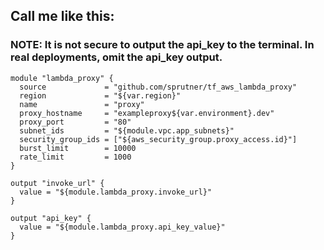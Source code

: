 ## Call me like this:

### NOTE: It is not secure to output the api_key to the terminal. In real deployments, omit the api_key output.

```hcl
module "lambda_proxy" {
  source             = "github.com/sprutner/tf_aws_lambda_proxy"
  region             = "${var.region}"
  name               = "proxy"
  proxy_hostname     = "exampleproxy${var.environment}.dev"
  proxy_port         = "80"
  subnet_ids         = "${module.vpc.app_subnets}"
  security_group_ids = ["${aws_security_group.proxy_access.id}"]
  burst_limit        = 10000
  rate_limit         = 1000
}

output "invoke_url" {
  value = "${module.lambda_proxy.invoke_url}"
}

output "api_key" {
  value = "${module.lambda_proxy.api_key_value}"
}
```